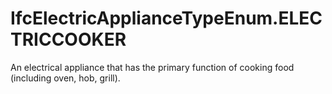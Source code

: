 IfcElectricApplianceTypeEnum.ELECTRICCOOKER
===========================================
An electrical appliance that has the primary function of cooking food
(including oven, hob, grill).


